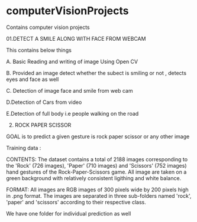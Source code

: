 # computerVisionProjects
Contains computer vision projects 

01.DETECT A SMILE ALONG WITH FACE FROM WEBCAM


   This contains below things 
   
   
   A. Basic Reading and writing of image Using Open CV
   
   B. Provided an image detect whether the subect is smiling or not , detects eyes and face as well 
   
   C. Detection of image face and smile from web cam 
   
   D.Detection of Cars from video 
   
   E.Detection of full body i.e people walking on the road 
   
 02. ROCK PAPER SCISSOR
 
   GOAL is to predict a given gesture is rock paper scissor or any other image 
   
   Training data :

   CONTENTS: The dataset contains a total of 2188 images corresponding to the 
   'Rock' (726 images), 
   'Paper' (710 images) and 
   'Scissors' (752 images) 
   hand gestures of the Rock-Paper-Scissors game. All image are taken on a green background with relatively consistent ligithing and        white balance.

   FORMAT: All images are RGB images of 300 pixels wide by 200 pixels high in .png format. The images are separated in three sub-folders named 'rock', 'paper' and 'scissors' according to their respective class.
   
   We have one folder for individual prediction as well
   


